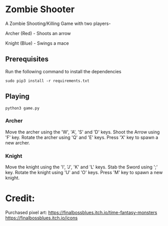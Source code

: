 # Zombie Shooter

A Zombie Shooting/Killing Game with two players-

Archer (Red) - Shoots an arrow

Knight (Blue) - Swings a mace

## Prerequisites

Run the following command to install the dependencies

```sudo pip3 install -r requirements.txt```

## Playing

```python3 game.py```

### Archer

Move the archer using the 'W', 'A', 'S' and 'D' keys. Shoot the Arrow using 'F' key. Rotate the archer using 'Q' and 'E' keys.
Press 'X' key to spawn a new archer.

### Knight

Move the knight using the 'I', 'J', 'K' and 'L' keys. Stab the Sword using ';' key. Rotate the knight using 'U' and 'O' keys.
Press 'M' key to spawn a new knight.

# Credit:
Purchased pixel art:
https://finalbossblues.itch.io/time-fantasy-monsters
https://finalbossblues.itch.io/icons
